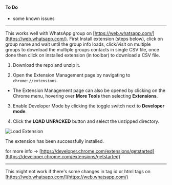 
#### To Do
- some known issues
***
This works well with WhatsApp group on [https://web.whatsapp.com/](https://web.whatsapp.com/). First Install extension (steps below), click on group name and wait until the group info loads, click/visit on multiple groups to download the multiple groups contacts in single CSV file, once done then click on installed extension (in toolbar) to download a CSV file.

1. Download the repo and unzip it.

2. Open the Extension Management page by navigating to `chrome://extensions`.

- The Extension Management page can also be opened by clicking on the Chrome menu, hovering over **More Tools** then selecting **Extensions**.

3. Enable Developer Mode by clicking the toggle switch next to **Developer mode**.

4. Click the **LOAD UNPACKED** button and select the unzipped directory.

![Load Extension](https://developer.chrome.com/static/images/get_started/load_extension.png)

The extension has been successfully installed.

for more info -> [https://developer.chrome.com/extensions/getstarted](https://developer.chrome.com/extensions/getstarted)

***

This might not work if there's some changes in tag id or html tags on [https://web.whatsapp.com/](https://web.whatsapp.com/)